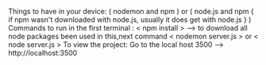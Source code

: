 Things to have in your device: ( nodemon and npm ) or ( node.js and npm { if npm wasn't downloaded with node.js, usually it does get with node.js } ) Commands to run in the first terminal : < npm install > --> to download all node packages been used in this,next command < nodemon server.js > or < node server.js > To view the project: Go to the local host 3500 --> http://localhost:3500

